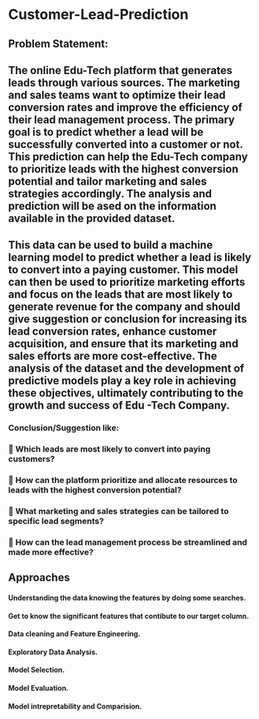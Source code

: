 # Customer-Lead-Prediction
## Problem Statement:
## The online Edu-Tech platform that generates leads through various sources. The marketing and sales teams want to optimize their lead conversion rates and improve the efficiency of their lead management process. The primary goal is to predict whether a lead will be successfully converted into a customer or not. This prediction can help the Edu-Tech company to prioritize leads with the highest conversion potential and tailor marketing and sales strategies accordingly. The analysis and prediction will be ased on the information available in the provided dataset.
## This data can be used to build a machine learning model to predict whether a lead is likely to convert into a paying customer. This model can then be used to prioritize marketing efforts and focus on the leads that are most likely to generate revenue for the company and should give suggestion or conclusion for increasing its lead conversion rates, enhance customer acquisition, and ensure that its marketing and sales efforts are more cost-effective. The analysis of the dataset and the development of predictive models play a key role in achieving these objectives, ultimately contributing to the growth and success of Edu -Tech Company.
### Conclusion/Suggestion like:
###  Which leads are most likely to convert into paying customers?
###  How can the platform prioritize and allocate resources to leads with the highest conversion potential?
###  What marketing and sales strategies can be tailored to specific lead segments?
###  How can the lead management process be streamlined and made more effective?
## Approaches
#### Understanding the data knowing the features by doing some searches.
#### Get to know the significant features that contibute to our target column.
#### Data cleaning and Feature Engineering.
#### Exploratory Data Analysis.
#### Model Selection.
#### Model Evaluation.
#### Model intrepretability and Comparision.
